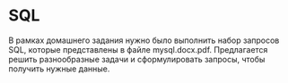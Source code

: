 # SQL
В рамках домашнего задания нужно было выполнить набор запросов SQL, которые представлены в файле mysql.docx.pdf. Предлагается решить разнообразные задачи и сформулировать запросы, чтобы получить нужные данные.
